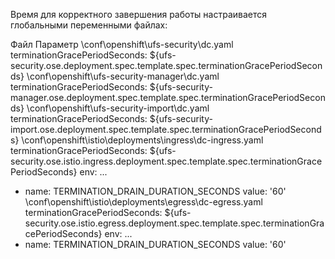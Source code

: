 Время для корректного завершения работы настраивается глобальными переменными файлах:

Файл	Параметр
\conf\openshift\ufs-security\dc.yaml	terminationGracePeriodSeconds: ${ufs-security.ose.deployment.spec.template.spec.terminationGracePeriodSeconds}
\conf\openshift\ufs-security-manager\dc.yaml	terminationGracePeriodSeconds: ${ufs-security-manager.ose.deployment.spec.template.spec.terminationGracePeriodSeconds}
\conf\openshift\ufs-security-import\dc.yaml	terminationGracePeriodSeconds: ${ufs-security-import.ose.deployment.spec.template.spec.terminationGracePeriodSeconds}
\conf\openshift\istio\deployments\ingress\dc-ingress.yaml	terminationGracePeriodSeconds: ${ufs-security.ose.istio.ingress.deployment.spec.template.spec.terminationGracePeriodSeconds}
env:
...
- name: TERMINATION_DRAIN_DURATION_SECONDS
value: '60'
\conf\openshift\istio\deployments\egress\dc-egress.yaml	terminationGracePeriodSeconds: ${ufs-security.ose.istio.egress.deployment.spec.template.spec.terminationGracePeriodSeconds}
env:
...
- name: TERMINATION_DRAIN_DURATION_SECONDS
value: '60'